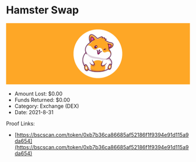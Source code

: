 # Hamster Swap
![Hamster Swap](/rektimages/Hamster-Swap.png)
- Amount Lost: $0.00
- Funds Returned: $0.00
- Category: Exchange (DEX)
- Date: 2021-8-31



Proof Links:
- [https://bscscan.com/token/0xb7b36ca86685af52186f1f9394e91d115a9da654](https://bscscan.com/token/0xb7b36ca86685af52186f1f9394e91d115a9da654)


